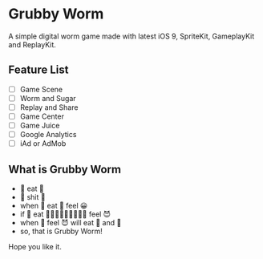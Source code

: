 # Grubby Worm

A simple digital worm game made with latest iOS 9, SpriteKit, GameplayKit and ReplayKit.

## Feature List

- [ ] Game Scene
- [ ] Worm and Sugar
- [ ] Replay and Share
- [ ] Game Center
- [ ] Game Juice
- [ ] Google Analytics
- [ ] iAd or AdMob

## What is Grubby Worm

- 🐛 eat 🍬
- 🐛 shit 💩
- when 🐛 eat 🍬 feel 😀
- if 🐛 eat 🍬🍬🍬🍬🍬🍬🍬🍬🍬 feel 😈
- when 🐛 feel 😈 will eat 🍬 and 💩
- so, that is Grubby Worm!

Hope you like it.